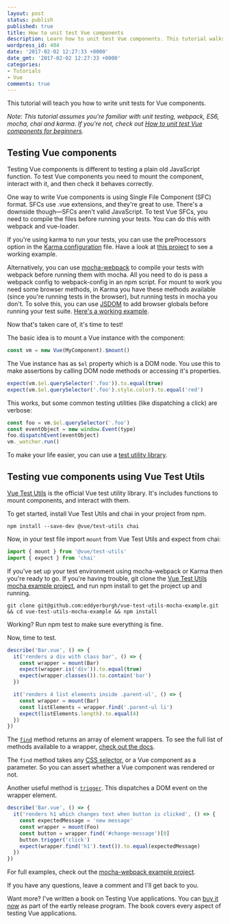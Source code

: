 ```yaml
---
layout: post
status: publish
published: true
title: How to unit test Vue components
description: Learn how to unit test Vue components. This tutorial walks you through how to set up a Vue test environment and how to write tests for Vue components.
wordpress_id: 404
date: '2017-02-02 12:27:33 +0000'
date_gmt: '2017-02-02 12:27:33 +0000'
categories:
- Tutorials
- Vue
comments: true
---
```

This tutorial will teach you how to write unit tests for Vue components.

*Note: This tutorial assumes you're familiar with unit testing, webpack, ES6, mocha, chai and karma. If you're not, check out <a rel="noopener" href="https://eddyerburgh.me/unit-test-vue-components-beginners/" target="_blank">How to unit test Vue components for beginners</a>.*

## Testing Vue components

Testing Vue components is different to testing a plain old JavaScript function. To test Vue components you need to mount the component, interact with it, and then check it behaves correctly.

One way to write Vue components is using Single File Component (SFC) format. SFCs use .vue extensions, and they're great to use. There's a downside though—SFCs aren't valid JavaScript. To test Vue SFCs, you need to compile the files before running your tests. You can do this with webpack and vue-loader.

If you're using karma to run your tests, you can use the preProcessors option in the <a rel="noopener" href="https://karma-runner.github.io/1.0/config/configuration-file.html">Karma configuration</a> file. Have a look at <a rel="noopener" href="https://github.com/eddyerburgh/avoriaz-karma-mocha-example" target="_blank">this project</a> to see a working example.

Alternatively, you can use <a rel="noopener" href="https://www.npmjs.com/package/mocha-webpack" target="_blank">mocha-webpack</a> to compile your tests with webpack before running them with mocha. All you need to do is pass a webpack config to webpack-config in an npm script. For mount to work you need some browser methods, in Karma you have these methods available (since you're running tests in the browser), but running tests in mocha you don't. To solve this, you can use <a rel="noopener" href="https://www.npmjs.com/package/jsdom" target="_blank">JSDOM</a> to add browser globals before running your test suite. <a rel="noopener" href="https://github.com/eddyerburgh/avoriaz-mocha-example" target="_blank">Here's a working example</a>.

Now that's taken care of, it's time to test!

The basic idea is to mount a Vue instance with the component:

```js
const vm = new Vue(MyComponent).$mount()
```

The Vue instance has as `$el` property which is a DOM node. You use this to make assertions by calling DOM node methods or accessing it's properties.

```js
expect(vm.$el.querySelector('.foo')).to.equal(true)
expect(vm.$el.querySelector('.foo').style.color).to.equal('red')
```

This works, but some common testing utilities (like dispatching a click) are verbose:

```js
const foo = vm.$el.querySelector('.foo')
const eventObject = new window.Event(type)
foo.dispatchEvent(eventObject)
vm._watcher.run()
```

To make your life easier, you can use a <a rel="noopener" href="https://vue-test-utils.vuejs.org/" target="_blank">test utility library</a>.

## Testing vue components using Vue Test Utils

<a rel="noopener" href="https://vue-test-utils.vuejs.org/" target="_blank">Vue Test Utils</a> is the official Vue test utility library. It's includes functions to mount components, and interact with them.

To get started, install Vue Test Utils and chai in your project from npm.

```shell
npm install --save-dev @vue/test-utils chai
```

Now, in your test file import `mount` from Vue Test Utils and expect from chai:

```js
import { mount } from '@vue/test-utils'
import { expect } from 'chai'
```

If you've set up your test environment using mocha-webpack or Karma then you're ready to go. If you're having trouble, git clone the <a rel="noopener" href="https://github.com/eddyerburgh/vue-test-utils-mocha-example" target="_blank">Vue Test Utils mocha example project</a>, and run npm install to get the project up and running.

```shell
git clone git@github.com:eddyerburgh/vue-test-utils-mocha-example.git && cd vue-test-utils-mocha-example && npm install
```

Working? Run npm test to make sure everything is fine.

Now, time to test.

```js
describe('Bar.vue', () => {
  it('renders a div with class bar', () => {
    const wrapper = mount(Bar)
    expect(wrapper.is('div')).to.equal(true)
    expect(wrapper.classes()).to.contain('bar')
  })

  it('renders 4 list elements inside .parent-ul', () => {
    const wrapper = mount(Bar)
    const listElements = wrapper.find('.parent-ul li')
    expect(listElements.length).to.equal(4)
  })
})
```

The <a rel="noopener" href="https://vue-test-utils.vuejs.org/api/wrapper/find.html" target="_blank">`find`</a> method returns an array of element wrappers. To see the full list of methods available to a wrapper, <a rel="noopener" href="https://vue-test-utils.vuejs.org/api/#mount" target="_blank">check out the docs</a>.

The `find` method takes any <a rel="noopener" href="https://vue-test-utils.vuejs.org/api/#selectors" target="_blank">CSS selector</a>, or a Vue component as a parameter. So you can assert whether a Vue component was rendered or not.

Another useful method is <a rel="noopener" href="https://vue-test-utils.vuejs.org/api/wrapper/trigger.html" target="_blank">`trigger`</a>. This dispatches a DOM event on the wrapper element.

```js
describe('Bar.vue', () => {
  it('renders h1 which changes text when button is clicked', () => {
    const expectedMessage = 'new message'
    const wrapper = mount(Foo)
    const button = wrapper.find('#change-message')[0]
    button.trigger('click')
    expect(wrapper.find('h1').text()).to.equal(expectedMessage)
  })
})
```

For full examples, check out the <a rel="noopener" href="https://github.com/eddyerburgh/vue-test-utils-mocha-example" target="_blank">mocha-webpack example project</a>.

If you have any questions, leave a comment and I'll get back to you.

Want more? I've written a book on Testing Vue applications. You can [buy it now](https://www.manning.com/books/testing-vuejs-applications?a_aid=eddyerburgh) as part of the eartly release program. The book covers every aspect of testing Vue applications.
